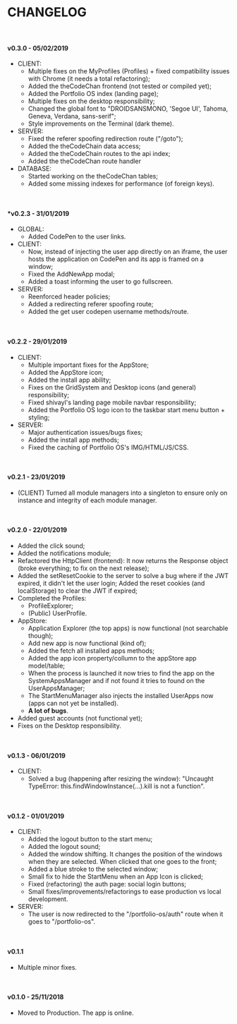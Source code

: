 # CHANGELOG

&nbsp;

#### v0.3.0 - 05/02/2019
- CLIENT:
  - Multiple fixes on the MyProfiles (Profiles) + fixed compatibility issues with Chrome (it needs a total refactoring);
  - Added the theCodeChan frontend (not tested or compiled yet);
  - Added the Portfolio OS index (landing page);
  - Multiple fixes on the desktop responsibility;
  - Changed the global font to "DROIDSANSMONO, 'Segoe UI', Tahoma, Geneva, Verdana, sans-serif";
  - Style improvements on the Terminal (dark theme).
- SERVER:
  - Fixed the referer spoofing redirection route ("/goto");
  - Added the theCodeChain data access;
  - Added the theCodeChain routes to the api index;
  - Added the theCodeChan route handler
- DATABASE:
  - Started working on the theCodeChan tables;
  - Added some missing indexes for performance (of foreign keys).

&nbsp;

#### *v0.2.3 - 31/01/2019
- GLOBAL:
  - Added CodePen to the user links.
- CLIENT:
  - Now, instead of injecting the user app directly on an iframe, the user hosts the application on CodePen and its app is framed on a window;
  - Fixed the AddNewApp modal;
  - Added a toast informing the user to go fullscreen.
- SERVER:
  - Reenforced header policies;
  - Added a redirecting referer spoofing route;
  - Added the get user codepen username methods/route.

&nbsp;

#### v0.2.2 - 29/01/2019
- CLIENT:
  - Multiple important fixes for the AppStore;
  - Added the AppStore icon;
  - Added the install app ability;
  - Fixes on the GridSystem and Desktop icons (and general) responsibility;
  - Fixed shivayl's landing page mobile navbar responsibility;
  - Added the Portfolio OS logo icon to the taskbar start menu button + styling;
- SERVER:
  - Major authentication issues/bugs fixes;
  - Added the install app methods;
  - Fixed the caching of Portfolio OS's IMG/HTML/JS/CSS.

&nbsp;

#### v0.2.1 - 23/01/2019
- (CLIENT) Turned all module managers into a singleton to ensure only on instance and integrity of each module manager.

&nbsp;

#### v0.2.0 - 22/01/2019
- Added the click sound;
- Added the notifications module;
- Refactored the HttpClient (frontend): It now returns the Response object (broke everything; to fix on the next release);
- Added the setResetCookie to the server to solve a bug where if the JWT expired, it didn't let the user login; Added the reset cookies (and localStorage) to clear the JWT if expired;
- Completed the Profiles:
  - ProfileExplorer;
  - (Public) UserProfile.
- AppStore:
  - Application Explorer (the top apps) is now functional (not searchable though);
  - Add new app is now functional (kind of);
  - Added the fetch all installed apps methods;
  - Added the app icon property/collumn to the appStore app model/table;
  - When the process is launched it now tries to find the app on the SystemAppsManager and if not found it tries to found on the        UserAppsManager;
  - The StartMenuManager also injects the installed UserApps now (apps can not yet be installed).
  - **A lot of bugs**.
- Added guest accounts (not functional yet);
- Fixes on the Desktop responsibility.

&nbsp;

#### v0.1.3 - 06/01/2019

- CLIENT:
  - Solved a bug (happening after resizing the window): "Uncaught TypeError: this.findWindowInstance(...).kill is not a function".

&nbsp;

#### v0.1.2 - 01/01/2019

- CLIENT:
  - Added the logout button to the start menu;
  - Added the logout sound;
  - Added the window shifting. It changes the position of the windows when they are selected. When clicked that one goes to the front;
  - Added a blue stroke to the selected window;
  - Small fix to hide the StartMenu when an App Icon is clicked;
  - Fixed (refactoring) the auth page: social login buttons;
  - Small fixes/improvements/refactorings to ease production vs local development.
- SERVER:
  - The user is now redirected to the "/portfolio-os/auth" route when it goes to "/portfolio-os".

&nbsp;

#### v0.1.1

- Multiple minor fixes.

&nbsp;

#### v0.1.0 - 25/11/2018

- Moved to Production. The app is online.
